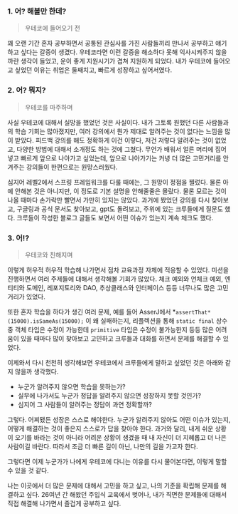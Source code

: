 ### 1. 어? 해볼만 한데?

> 우테코에 들어오기 전
> 

꽤 오랜 기간 혼자 공부하면서 공통된 관심사를 가진 사람들끼리 만나서 공부하고 얘기하고 싶다는 갈증이 생겼다. 
우테코라면 이런 갈증을 해소하다 못해 익사시켜주지 않을까란 생각이 들었고, 운이 좋게 지원시기가 겹쳐 지원하게 되었다. 
내가 우테코에 들어오고 싶었던 이유는 취업은 둘째치고, 빠르게 성장하고 싶어서였다.
   
   

### 2. 어? 뭐지?

> 우테코를 마주하며
> 

사실 우테코에 대해서 실망을 했었던 것은 사실이다. 내가 그토록 원했던 다른 사람들과의 학습 기회는 많아졌지만, 여러 강의에서 뭔가 제대로 알려주는 것이 없다는 느낌을 많이 받았다. 
피드백 강의를 해도 정확하게 이건 이렇다, 저건 저렇다 알려주는 것이 없었고, 다양한 방법에 대해서 소개정도 하는 것에 그쳤다. 
무언가 배워서 얼른 머리에 집어 넣고 빠르게 앞으로 나아가고 싶었는데, 앞으로 나아가기는 커녕 더 많은 고민거리를 안겨주는 강의들이 한편으로는 원망스러웠다.

심지어 레벨2에서 스프링 프레임워크를 다룰 때에는, 그 원망이 정점을 찔렀다. 
물론 아예 안해본 것은 아니지만, 이 정도로 기본 설명을 안해줄줄은 몰랐다. 
물론 모르는 것이 나올 때마다 손가락만 빨면서 가만히 있지는 않았다. 
과거에 봤었던 강의를 다시 찾아보고, 구글링과 공식 문서도 찾아보고, gpt도 돌려보고, 주위에 있는 크루들에게 질문도 했다. 
크루들이 작성한 블로그 글들도 보면서 어떤 이슈가 있는지 계속 체크도 했다.



### 3. 어!?

> 우테코와 친해지며
> 

이렇게 허우적 허우적 학습해 나가면서 점차 교육과정 자체에 적응할 수 있었다. 미션을 진행하면서 여러 주제들에 대해서 생각해볼 기회가 많았다. 
체크 예외와 언체크 예외, 엔티티와 도메인, 레포지토리와 DAO, 추상클래스와 인터페이스 등등 너무나도 많은 고민거리가 있었다.

또한 혼자 학습을 하다가 생긴 여러 문제, 예를 들어 AsserJ에서 *`assertThat*(15000).isSameAs(15000);` 이 왜 실패하는지, 
리플렉션을 통해 `static final` 상수 중 객체 타입은 수정이 가능한데 `primitive` 타입은 수정이 불가능한지 등등 많은 어려움이 있을 때마다 
많이 찾아보고 고민하고 크루들과 대화를 하면서 문제를 해결할 수 있었다.

이제와서 다시 천천히 생각해보면 우테코에서 크루들에게 말하고 싶었던 것은 아래와 같지 않을까 생각했다.
- 누군가 알려주지 않으면 학습을 못하는가? 
- 실무에 나가서도 누군가 정답을 알려주지 않으면 성장하지 못할 것인가? 
- 심지어 그 사람들이 알려주는 정답이 과연 정확할까?


그렇다. 어찌됐든 성장은 스스로 해야한다. 누군가 알려주지 않아도 어떤 이슈가 있는지, 어떻게 해결하는 것이 좋은지 스스로가 답을 찾아야 한다.
과거와 달리, 내게 쉬운 상황이 오기를 바라는 것이 아니라 어려운 상황이 생겼을 때 내 자신이 더 지혜롭고 더 나은 사람이길 바란다.
따라서 조금 더 빠른 길이 아닌, 나만의 길을 가고자 한다.

그렇다면 이제 누군가가 나에게 우테코에 다니는 이유를 다시 물어본다면, 이렇게 말할 수 있을 것 같다.

나는 이곳에서 더 많은 문제에 대해서 고민을 하고 싶고, 나의 기준을 확립해 문제를 해결하고 싶다.
26여년 간 해왔던 주입식 교육에서 벗어나, 내가 직면한 문제들에 대해서 직접 해결해 나가면서 즐겁게 공부하고 싶다.
